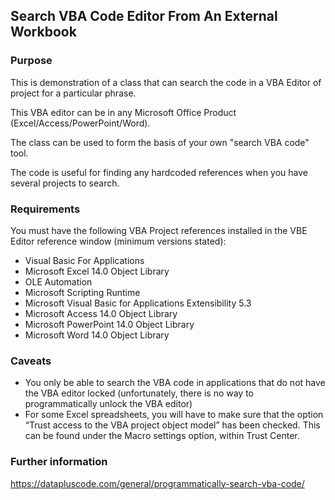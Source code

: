 ## Search VBA Code Editor From An External Workbook

### Purpose

This is demonstration of a class that can search the code in a VBA Editor of project for a particular phrase.

This VBA editor can be in any Microsoft Office Product (Excel/Access/PowerPoint/Word).

The class can be used to form the basis of your own "search VBA code" tool.

The code is useful for finding any hardcoded references when you have several projects to search.

### Requirements

You must have the following VBA Project references installed in the VBE Editor reference window (minimum versions stated):

- Visual Basic For Applications
- Microsoft Excel 14.0 Object Library
- OLE Automation
- Microsoft Scripting Runtime
- Microsoft Visual Basic for Applications Extensibility 5.3
- Microsoft Access 14.0 Object Library
- Microsoft PowerPoint 14.0 Object Library
- Microsoft Word 14.0 Object Library

### Caveats

- You only be able to search the VBA code in applications that do not have the VBA editor locked (unfortunately, there is no way to programmatically unlock the VBA editor)
- For some Excel spreadsheets, you will have to make sure that the option “Trust access to the VBA project object model” has been checked. This can be found under the Macro settings option, within Trust Center.

### Further information

https://datapluscode.com/general/programmatically-search-vba-code/


